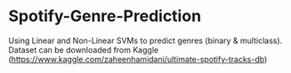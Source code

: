 # Spotify-Genre-Prediction
Using Linear and Non-Linear SVMs to predict genres (binary &amp; multiclass).
Dataset can be downloaded from Kaggle (https://www.kaggle.com/zaheenhamidani/ultimate-spotify-tracks-db)
